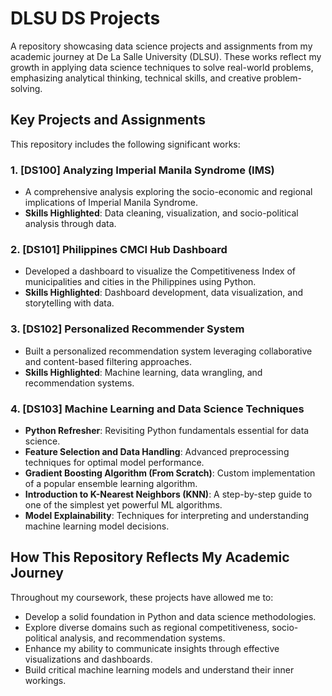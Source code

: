 # DLSU DS Projects  
A repository showcasing data science projects and assignments from my academic journey at De La Salle University (DLSU). These works reflect my growth in applying data science techniques to solve real-world problems, emphasizing analytical thinking, technical skills, and creative problem-solving.  

## Key Projects and Assignments  
This repository includes the following significant works:  

### 1. **[DS100] Analyzing Imperial Manila Syndrome (IMS)**  
   - A comprehensive analysis exploring the socio-economic and regional implications of Imperial Manila Syndrome.  
   - **Skills Highlighted**: Data cleaning, visualization, and socio-political analysis through data.  

### 2. **[DS101] Philippines CMCI Hub Dashboard**  
   - Developed a dashboard to visualize the Competitiveness Index of municipalities and cities in the Philippines using Python.  
   - **Skills Highlighted**: Dashboard development, data visualization, and storytelling with data.  

### 3. **[DS102] Personalized Recommender System**  
   - Built a personalized recommendation system leveraging collaborative and content-based filtering approaches.  
   - **Skills Highlighted**: Machine learning, data wrangling, and recommendation systems.  

### 4. **[DS103] Machine Learning and Data Science Techniques**  
   - **Python Refresher**: Revisiting Python fundamentals essential for data science.  
   - **Feature Selection and Data Handling**: Advanced preprocessing techniques for optimal model performance.  
   - **Gradient Boosting Algorithm (From Scratch)**: Custom implementation of a popular ensemble learning algorithm.  
   - **Introduction to K-Nearest Neighbors (KNN)**: A step-by-step guide to one of the simplest yet powerful ML algorithms.  
   - **Model Explainability**: Techniques for interpreting and understanding machine learning model decisions.  

## How This Repository Reflects My Academic Journey  
Throughout my coursework, these projects have allowed me to:  
- Develop a solid foundation in Python and data science methodologies.  
- Explore diverse domains such as regional competitiveness, socio-political analysis, and recommendation systems.  
- Enhance my ability to communicate insights through effective visualizations and dashboards.  
- Build critical machine learning models and understand their inner workings.  
